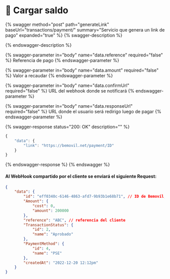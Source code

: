 # 💸 Cargar saldo

{% swagger method="post" path="generateLink" baseUrl="transactions/payment/" summary="Servicio que genera un link de pago" expanded="true" %}
{% swagger-description %}

{% endswagger-description %}

{% swagger-parameter in="body" name="data.reference" required="false" %}
Referencia de pago
{% endswagger-parameter %}

{% swagger-parameter in="body" name="data.amount" required="false" %}
Valor a recaudar
{% endswagger-parameter %}

{% swagger-parameter in="body" name="data.confirmUrl" required="false" %}
URL del webhook donde se notificará
{% endswagger-parameter %}

{% swagger-parameter in="body" name="data.responseUrl" required="false" %}
URL donde el usuario será redirigo luego de pagar
{% endswagger-parameter %}

{% swagger-response status="200: OK" description="" %}
```javascript
{
    "data": {
        "link": "https://bemovil.net/payment/ID"
    }
}
```
{% endswagger-response %}
{% endswagger %}

#### Al WebHook compartido por el cliente se enviará el siguiente Request:

```json
{
    "data": {
        "id": "eff0340c-6146-4863-afd7-9b93b1e68b71", // ID de Bemovil,
        "Amount": {
            "cost": 0,
            "amount": 200000
        },
        "reference": "ABC", // referencia del cliente
        "TransactionStatus": {
            "id": 2,
            "name": "Aprobado"
        },
        "PaymentMethod": {
            "id": 4,
            "name": "PSE"
        },
        "createdAt": "2022-12-20 12:12pm"
    }
}
```
